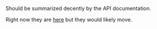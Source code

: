 Should be summarized decently by the API documentation. 

Right now they are  [here](https://wetsuite.knobs-dials.com/apidocs/) but they would likely move.
